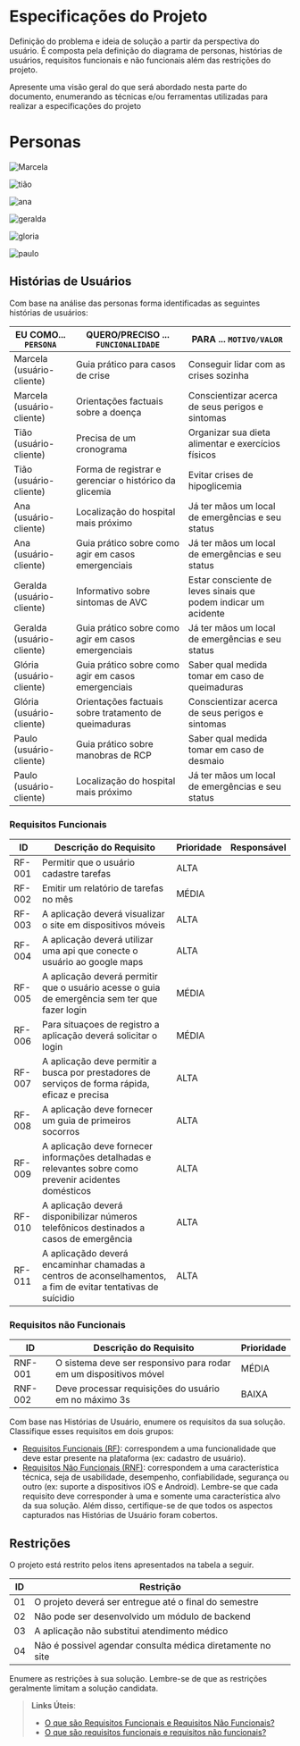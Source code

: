 # Especificações do Projeto

Definição do problema e ideia de solução a partir da perspectiva do usuário. É composta pela definição do  diagrama de personas, histórias de usuários, requisitos funcionais e não funcionais além das restrições do projeto.

Apresente uma visão geral do que será abordado nesta parte do documento, enumerando as técnicas e/ou ferramentas utilizadas para realizar a especificações do projeto


# Personas #
![Marcela](https://user-images.githubusercontent.com/105678089/227963189-98671a00-9992-4850-9c1a-a124252fdd2e.png)

![tião](https://user-images.githubusercontent.com/105678089/227963241-4fe7a81d-854e-4f86-9a06-bc7d118848f7.png)

![ana](https://user-images.githubusercontent.com/105678089/227229270-d5ba9715-2c05-432f-a9ae-7078cc3a63b4.png)

![geralda](https://user-images.githubusercontent.com/105678089/227267557-16c94be2-216d-49b6-bbdb-ec922013b6a9.png)

![gloria](https://user-images.githubusercontent.com/105678089/227267593-e325d153-b0bf-4c31-9758-50f1f2cb2a01.png)

![paulo](https://user-images.githubusercontent.com/105678089/227267623-ace1a6fe-9664-43a5-9484-af8cf23b1670.png)


## Histórias de Usuários

Com base na análise das personas forma identificadas as seguintes histórias de usuários:

|   EU COMO... `PERSONA`    | QUERO/PRECISO ... `FUNCIONALIDADE`                   | PARA ... `MOTIVO/VALOR`                                        |
|---------------------------|------------------------------------------------------|----------------------------------------------------------------|
|Marcela (usuário-cliente)  |Guia prático para casos de crise                      |Conseguir lidar com as crises sozinha                           |
|Marcela (usuário-cliente)  |Orientações factuais sobre a doença                   |Conscientizar acerca de seus perigos e sintomas                 | 
|Tião (usuário-cliente)     |Precisa de um cronograma                              |Organizar sua dieta alimentar e exercícios físicos              |
|Tião (usuário-cliente)     |Forma de registrar e gerenciar o histórico da glicemia|Evitar crises de hipoglicemia                                   |
|Ana (usuário-cliente)      |Localização do hospital mais próximo                  |Já ter mãos um local de emergências e seu status                |
|Ana (usuário-cliente)      |Guia prático sobre como agir em casos emergenciais    |Já ter mãos um local de emergências e seu status                |
|Geralda (usuário-cliente)  |Informativo sobre sintomas de AVC                     |Estar consciente de leves sinais que podem indicar um acidente  |
|Geralda (usuário-cliente)  |Guia prático sobre como agir em casos emergenciais    |Já ter mãos um local de emergências e seu status                |
|Glória (usuário-cliente)   |Guia prático sobre como agir em casos emergenciais    |Saber qual medida tomar em caso de queimaduras                  |
|Glória (usuário-cliente)   |Orientações factuais sobre tratamento de queimaduras  |Conscientizar acerca de seus perigos e sintomas                 |
|Paulo (usuário-cliente)    |Guia prático sobre manobras de RCP                    |Saber qual medida tomar em caso de desmaio                      |
|Paulo (usuário-cliente)    |Localização do hospital mais próximo                  |Já ter mãos um local de emergências e seu status                |


### Requisitos Funcionais

|ID    | Descrição do Requisito  | Prioridade | Responsável |
|------|-----------------------------------------|----| ----|
|RF-001| Permitir que o usuário cadastre tarefas | ALTA |  |
|RF-002| Emitir um relatório de tarefas no mês   | MÉDIA | |
|RF-003| A aplicação deverá visualizar o site em dispositivos móveis| ALTA | |
|RF-004| A aplicação deverá utilizar uma api que conecte o usuário ao google maps| ALTA | |
|RF-005| A aplicação deverá permitir que o usuário acesse o guia de emergência sem ter que fazer login | MÉDIA | |
|RF-006| Para situaçoes de registro a aplicação deverá solicitar o login | MÉDIA | |
|RF-007| A aplicação deve permitir a busca por prestadores de serviços de forma rápida, eficaz e precisa | ALTA | |
|RF-008| A aplicação deve fornecer um guia de primeiros socorros | ALTA | |
|RF-009| A aplicação deve fornecer informações detalhadas e relevantes sobre como prevenir acidentes domésticos | ALTA | |
|RF-010| A aplicação deverá disponibilizar números telefônicos destinados a casos de emergência | ALTA | |
|RF-011| A aplicaçãdo deverá encaminhar chamadas a centros de aconselhamentos, a fim de evitar tentativas de suícidio | ALTA | |

### Requisitos não Funcionais

|ID     | Descrição do Requisito  |Prioridade |
|-------|-------------------------|----|
|RNF-001| O sistema deve ser responsivo para rodar em um dispositivos móvel | MÉDIA | 
|RNF-002| Deve processar requisições do usuário em no máximo 3s |  BAIXA | 

Com base nas Histórias de Usuário, enumere os requisitos da sua solução. Classifique esses requisitos em dois grupos:

- [Requisitos Funcionais
 (RF)](https://pt.wikipedia.org/wiki/Requisito_funcional):
 correspondem a uma funcionalidade que deve estar presente na
  plataforma (ex: cadastro de usuário).
- [Requisitos Não Funcionais
  (RNF)](https://pt.wikipedia.org/wiki/Requisito_n%C3%A3o_funcional):
  correspondem a uma característica técnica, seja de usabilidade,
  desempenho, confiabilidade, segurança ou outro (ex: suporte a
  dispositivos iOS e Android).
Lembre-se que cada requisito deve corresponder à uma e somente uma
característica alvo da sua solução. Além disso, certifique-se de que
todos os aspectos capturados nas Histórias de Usuário foram cobertos.

## Restrições

O projeto está restrito pelos itens apresentados na tabela a seguir.

|ID| Restrição                                             |
|--|-------------------------------------------------------|
|01| O projeto deverá ser entregue até o final do semestre |
|02| Não pode ser desenvolvido um módulo de backend        |
|03| A aplicação não substitui atendimento médico          |
|04| Não é possivel agendar consulta médica diretamente no site |



Enumere as restrições à sua solução. Lembre-se de que as restrições geralmente limitam a solução candidata.

> **Links Úteis**:
> - [O que são Requisitos Funcionais e Requisitos Não Funcionais?](https://codificar.com.br/requisitos-funcionais-nao-funcionais/)
> - [O que são requisitos funcionais e requisitos não funcionais?](https://analisederequisitos.com.br/requisitos-funcionais-e-requisitos-nao-funcionais-o-que-sao/)
